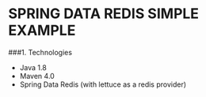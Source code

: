 # SPRING DATA REDIS SIMPLE EXAMPLE
###1. Technologies
* Java 1.8
* Maven 4.0
* Spring Data Redis (with lettuce as a redis provider)
